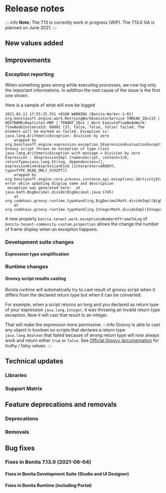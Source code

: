 # Release notes

::: info
**Note:** The 7.13 is currently work in progress (WIP). The 7.13.0 GA is planned on June 2021.
:::

## New values added


## Improvements

### Exception reporting

When something goes wrong while executing processes, we now log only the important informations. In addition the root cause of the issue is the first one shown.

Here is a sample of what will now be logged
```
2021-01-11 17:55:25.551 +0100 WARNING (Bonita-Worker-1-01) org.bonitasoft.engine.work.RetryingWorkExecutorService THREAD_ID=115 | HOSTNAME=Baptistes-MBP | TENANT_ID=1 | Work ExecuteFlowNodeWork: flowNodeInstanceId: 60001 (37, false, false, false) failed. The element will be marked as failed. Exception is: java.lang.ArithmeticException: Division by zero
	wrapped by org.bonitasoft.engine.expression.exception.SExpressionEvaluationException: Groovy script throws an exception of type class java.lang.ArithmeticException with message = Division by zero
Expression : SExpressionImpl [name=aScript, content=1/0, returnType=java.lang.String, dependencies=[], expressionKind=ExpressionKind [interpreter=GROOVY, type=TYPE_READ_ONLY_SCRIPT]]
	wrapped by org.bonitasoft.engine.core.process.instance.api.exceptions.SActivityStateExecutionException: error while updating display name and description
 exception was generated here:	at java.math.BigDecimal.divide(BigDecimal.java:1745)
	at org.codehaus.groovy.runtime.typehandling.BigDecimalMath.divideImpl(BigDecimalMath.java:68)
	at org.codehaus.groovy.runtime.typehandling.IntegerMath.divideImpl(IntegerMath.java:49)
```
A new property `bonita.tenant.work.exceptionsNumberOfFrameToLog` of `bonita-tenant-community-custom.properties` allows the change the number of frame display when an exception happens.


### Development suite changes
#### Expression type simplification

### Runtime changes

#### Groovy script results casting

Bonita runtime will automatically try to cast result of groovy script when it differs from the declared return type but when it can be converted.

For example, when a script returns an long and you declared as return type of your expression `java.lang.Integer`,
it was throwing an Invalid return type exception. Now it will cast that result to an integer.

That will make the expression more permissive.
:::info
Groovy is able to cast any object in boolean so scripts that declares a return type `java.lang.Boolean` that failed because of wrong return type will now always 
work and return either `true` or `false`. See [Official Groovy documentation](https://groovy-lang.org/semantics.html#Groovy-Truth) for truthy / falsy values.
:::



## Technical updates
### Libraries

### Support Matrix


## Feature deprecations and removals

### Deprecations



### Removals


## Bug fixes

### Fixes in Bonita 7.13.0 (2021-06-04)
#### Fixes in Bonita Development Suite (Studio and UI Designer)


#### Fixes in Bonita Runtime (including Portal)

